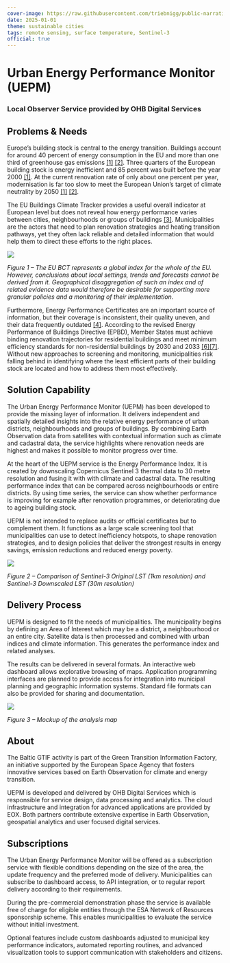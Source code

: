 ```yaml
---
cover-image: https://raw.githubusercontent.com/triebnigg/public-narratives/triebnigg/update-7/assets/triebnigg/GeminiGeneratedImage9cx6of9cx6of9cx6-1756889924360reduced-1757169858310.jpg
date: 2025-01-01
theme: sustainable cities
tags: remote sensing, surface temperature, Sentinel-3
official: true
---
```


# Urban Energy Performance Monitor (UEPM) <!--{ as="img" data-fallback-src="https://raw.githubusercontent.com/triebnigg/public-narratives/triebnigg/update-7/assets/triebnigg/GeminiGeneratedImage9cx6of9cx6of9cx6-1756889924360reduced-1757169858310.jpg" mode="hero" src="https://raw.githubusercontent.com/triebnigg/public-narratives/triebnigg/update-7/assets/triebnigg/GeminiGeneratedImage9cx6of9cx6of9cx6-1756889924360reduced-1757169858310.jpg" }-->
### Local Observer Service provided by OHB Digital Services <!--{ style="font-size:1rem;opacity:0.7;margin-top:1rem;" }-->

## Problems & Needs
Europe’s building stock is central to the energy transition. Buildings account for around 40 percent of energy consumption in the EU and more than one third of greenhouse gas emissions [[1]](https://energy.ec.europa.eu/topics/energy-efficiency/energy-performance-buildings/energy-performance-buildings-directive_en) [[2]](https://ec.europa.eu/commission/presscorner/detail/en/qanda_20_1836). Three quarters of the European building stock is energy inefficient and 85 percent was built before the year 2000 [[1]](https://energy.ec.europa.eu/topics/energy-efficiency/energy-performance-buildings/energy-performance-buildings-directive_en). At the current renovation rate of only about one percent per year, modernisation is far too slow to meet the European Union’s target of climate neutrality by 2050 [[1]](https://energy.ec.europa.eu/topics/energy-efficiency/energy-performance-buildings/energy-performance-buildings-directive_en) [[2]](https://ec.europa.eu/commission/presscorner/detail/en/qanda_20_1836).

The EU Buildings Climate Tracker provides a useful overall indicator at European level but does not reveal how energy performance varies between cities, neighbourhoods or groups of buildings [[3]](https://build-up.ec.europa.eu/en/resources-and-tools/publications/eu-buildings-climate-tracker-3rd-edition). Municipalities are the actors that need to plan renovation strategies and heating transition pathways, yet they often lack reliable and detailed information that would help them to direct these efforts to the right places.

![](https://raw.githubusercontent.com/cweber1995/baltic-narratives/cweber1995/urban-energy-performance-monitor-uepm/assets/cweber1995/EU-building-climate-tracker-1749975759643-1756887749842.jpg)

*Figure 1 – The EU BCT represents a global index for the whole of the EU. However, conclusions about local settings, trends and forecasts cannot be derived from it. Geographical disaggregation of such an index and of related evidence data would therefore be desirable for supporting more granular policies and a monitoring of their implementation.*

Furthermore, Energy Performance Certificates are an important source of information, but their coverage is inconsistent, their quality uneven, and their data frequently outdated [[4]](https://publications.jrc.ec.europa.eu/repository/handle/JRC135473). According to the revised Energy Performance of Buildings Directive (EPBD), Member States must achieve binding renovation trajectories for residential buildings and meet minimum efficiency standards for non-residential buildings by 2030 and 2033 [[6]](https://eur-lex.europa.eu/eli/dir/2024/1275/oj/eng)[[7]](https://www.consilium.europa.eu/en/infographics/fit-for-55-making-buildings-in-the-eu-greener/). Without new approaches to screening and monitoring, municipalities risk falling behind in identifying where the least efficient parts of their building stock are located and how to address them most effectively.

## Solution Capability
The Urban Energy Performance Monitor (UEPM) has been developed to provide the missing layer of information. It delivers independent and spatially detailed insights into the relative energy performance of urban districts, neighbourhoods and groups of buildings. By combining Earth Observation data from satellites with contextual information such as climate and cadastral data, the service highlights where renovation needs are highest and makes it possible to monitor progress over time.

At the heart of the UEPM service is the Energy Performance Index. It is created by downscaling Copernicus Sentinel 3 thermal data to 30 metre resolution and fusing it with with climate and cadastral data. The resulting performance index that can be compared across neighbourhoods or entire districts. By using time series, the service can show whether performance is improving for example after renovation programmes, or deteriorating due to ageing building stock.

UEPM is not intended to replace audits or official certificates but to complement them. It functions as a large scale screening tool that municipalities can use to detect inefficiency hotspots, to shape renovation strategies, and to design policies that deliver the strongest results in energy savings, emission reductions and reduced energy poverty.

![](https://raw.githubusercontent.com/cweber1995/baltic-narratives/cweber1995/urban-energy-performance-monitor-uepm/assets/cweber1995/LST-1749976008835-1756888041911.jpg)

*Figure 2 – Comparison of Sentinel-3 Original LST (1km resolution) and Sentinel-3 Downscaled LST (30m resolution)*

## Delivery Process
UEPM is designed to fit the needs of municipalities. The municipality begins by defining an Area of Interest which may be a district, a neighbourhood or an entire city. Satellite data is then processed and combined with urban indices and climate information. This generates the performance index and related analyses.

The results can be delivered in several formats. An interactive web dashboard allows explorative browsing of maps. Application programming interfaces are planned to provide access for integration into municipal planning and geographic information systems. Standard file formats can also be provided for sharing and documentation.

![](https://raw.githubusercontent.com/cweber1995/baltic-narratives/cweber1995/urban-energy-performance-monitor-uepm/assets/cweber1995/Dashboard-draft-2-1749976689208-1756888163397.jpg)

*Figure 3 – Mockup of the analysis map*

## About
The Baltic GTIF activity is part of the Green Transition Information Factory, an initiative supported by the European Space Agency that fosters innovative services based on Earth Observation for climate and energy transition.

UEPM is developed and delivered by OHB Digital Services which is responsible for service design, data processing and analytics. The cloud infrastructure and integration for advanced applications are provided by EOX. Both partners contribute extensive expertise in Earth Observation, geospatial analytics and user focused digital services.

## Subscriptions
The Urban Energy Performance Monitor will be offered as a subscription service with flexible conditions depending on the size of the area, the update frequency and the preferred mode of delivery. Municipalities can subscribe to dashboard access, to API integration, or to regular report delivery according to their requirements.

During the pre-commercial demonstration phase the service is available free of charge for eligible entities through the ESA Network of Resources sponsorship scheme. This enables municipalities to evaluate the service without initial investment.

Optional features include custom dashboards adjusted to municipal key performance indicators, automated reporting routines, and advanced visualization tools to support communication with stakeholders and citizens.
